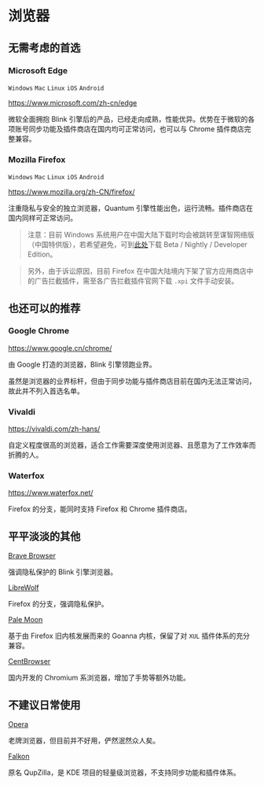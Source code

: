 # 浏览器

## 无需考虑的首选

### Microsoft Edge

`Windows` `Mac` `Linux` `iOS` `Android`

https://www.microsoft.com/zh-cn/edge

微软全面拥抱 Blink 引擎后的产品，已经走向成熟，性能优异。优势在于微软的各项账号同步功能及插件商店在国内均可正常访问，也可以与 Chrome 插件商店完整兼容。

### Mozilla Firefox

`Windows` `Mac` `Linux` `iOS` `Android`

https://www.mozilla.org/zh-CN/firefox/

注重隐私与安全的独立浏览器，Quantum 引擎性能出色，运行流畅。插件商店在国内同样可正常访问。

> 注意：目前 Windows 系统用户在中国大陆下载时均会被跳转至谋智网络版（中国特供版），若希望避免，可到[此处](https://www.mozilla.org/zh-CN/firefox/channel/desktop/)下载 Beta / Nightly / Developer Edition。

> 另外，由于诉讼原因，目前 Firefox 在中国大陆境内下架了官方应用商店中的广告拦截插件，需至各广告拦截插件官网下载 `.xpi` 文件手动安装。

## 也还可以的推荐

### Google Chrome

https://www.google.cn/chrome/

由 Google 打造的浏览器，Blink 引擎领跑业界。

虽然是浏览器的业界标杆，但由于同步功能与插件商店目前在国内无法正常访问，故此并不列入首选名单。

### Vivaldi

https://vivaldi.com/zh-hans/

自定义程度很高的浏览器，适合工作需要深度使用浏览器、且愿意为了工作效率而折腾的人。

### Waterfox

https://www.waterfox.net/

Firefox 的分支，能同时支持 Firefox 和 Chrome 插件商店。

## 平平淡淡的其他

[Brave Browser](https://brave.com/zh/)

强调隐私保护的 Blink 引擎浏览器。

[LibreWolf](https://librewolf.net/)

Firefox 的分支，强调隐私保护。

[Pale Moon](https://www.palemoon.org/)

基于由 Firefox 旧内核发展而来的 Goanna 内核，保留了对 `XUL` 插件体系的充分兼容。

[CentBrowser](https://www.centbrowser.com/)

国内开发的 Chromium 系浏览器，增加了手势等额外功能。

## 不建议日常使用

[Opera](https://www.opera.com/zh-cn)

老牌浏览器，但目前并不好用，俨然泯然众人矣。

[Falkon](https://www.falkon.org/)

原名 QupZilla，是 KDE 项目的轻量级浏览器，不支持同步功能和插件体系。